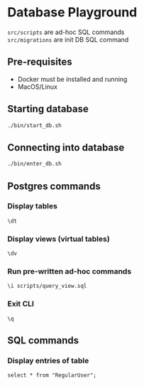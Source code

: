 # Database Playground

`src/scripts` are ad-hoc SQL commands  
`src/migrations` are init DB SQL command

## Pre-requisites
- Docker must be installed and running
- MacOS/Linux

## Starting database
```bash
./bin/start_db.sh
```

## Connecting into database
```bash
./bin/enter_db.sh
```

## Postgres commands

### Display tables
```psql
\dt
```

### Display views (virtual tables)
```psql
\dv
```

### Run pre-written ad-hoc commands
```psql
\i scripts/query_view.sql
```

### Exit CLI
```psql
\q
```

## SQL commands

### Display entries of table
```psql
select * from "RegularUser";
```
